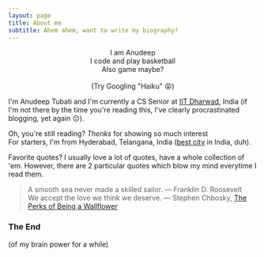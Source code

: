 ```yaml
---
layout: page
title: About me
subtitle: Ahem ahem, want to write my biography?
---
```

<p style="text-align: center;"> I am Anudeep <br> I code and play basketball <br> Also game maybe? <br> <br> (Try Googling "Haiku" &#128541;) </p>

I'm Anudeep Tubati and I'm currently a CS Senior at [IIT Dharwad](https://iitdh.ac.in/), India (if I'm not there by the time you're reading this, I've clearly procrastinated blogging, yet again &#128532;).

Oh, you're still reading? _Thenks_ for showing so much interest\
For starters, I'm from Hyderabad, Telangana, India ([best city](https://www.thehansindia.com/telangana/hyderabad-ranks-best-city-to-live-in-india-for-fifth-time-in-a-row-511940) in India, duh).

Favorite quotes? I usually love a lot of quotes, have a whole collection of 'em. However, there are 2 particular quotes which blow my mind everytime I read them.
> A smooth sea never made a skilled sailor. &mdash; Franklin D. Roosevelt\
> We accept the love we think we deserve. &mdash; Stephen Chbosky, [The Perks of Being a Wallflower](https://www.imdb.com/title/tt1659337/)

### The End
(of my brain power for a while)